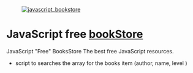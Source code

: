 <figure><a href="http://www.onelife.co/bookstore/"><img src="http://www.onelife.co/bookstore/bookstore.jpg" alt="javascript_bookstore"></a></figure>

# JavaScript free <a href="http://www.onelife.co/bookstore/" target="_blank">bookStore</a>

JavaScript "Free" BooksStore The best free JavaScript resources.

- script to searches the array for the books item (author, name, level )

